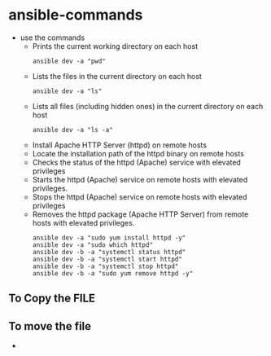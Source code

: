 # ansible-commands 
- use the commands
  - Prints the current working directory on each host 
    ```
    ansible dev -a "pwd"
    ``` 
  - Lists the files in the current directory on each host
    ```
    ansible dev -a "ls"
    ```
  - Lists all files (including hidden ones) in the current directory on each host
    ```
    ansible dev -a "ls -a"
    ```
  - Install Apache HTTP Server (httpd) on remote hosts
  - Locate the installation path of the httpd binary on remote hosts
  - Checks the status of the httpd (Apache) service with elevated privileges 
  - Starts the httpd (Apache) service on remote hosts with elevated privileges.
  - Stops the httpd (Apache) service on remote hosts with elevated privileges
  - Removes the httpd package (Apache HTTP Server) from remote hosts with elevated privileges.
    ```
    ansible dev -a "sudo yum install httpd -y"
    ansible dev -a "sudo which httpd"
    ansible dev -b -a "systemctl status httpd" 
    ansible dev -b -a "systemctl start httpd"  
    ansible dev -b -a "systemctl stop httpd"
    ansible dev -b -a "sudo yum remove httpd -y"
    ```
    
    
## To Copy the FILE

## To move the file
- 


